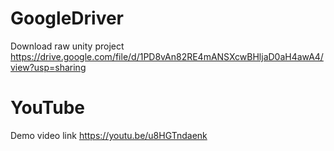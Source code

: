 # GoogleDriver
Download raw unity project
https://drive.google.com/file/d/1PD8vAn82RE4mANSXcwBHljaD0aH4awA4/view?usp=sharing
# YouTube
Demo video link
https://youtu.be/u8HGTndaenk

